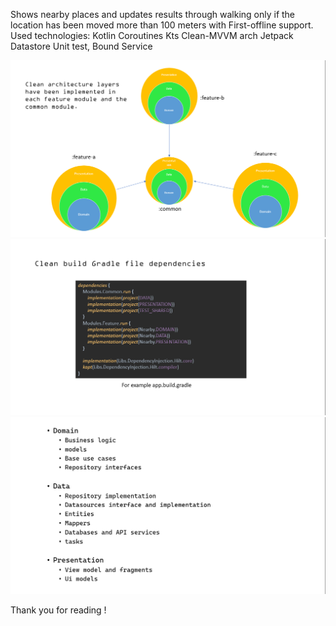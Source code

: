 Shows nearby places and updates results through walking only if the location has been moved more than 100 meters with First-offline support. Used technologies: Kotlin Coroutines Kts Clean-MVVM arch Jetpack Datastore Unit test, Bound Service

![image.png](./image.png)
![image-7.png](./image-7.png)
![image-9.png](./image-9.png)

Thank you for reading !
